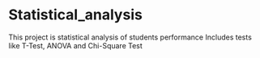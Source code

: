 # Statistical_analysis
This project is statistical analysis of students performance
Includes tests like T-Test, ANOVA and Chi-Square Test
